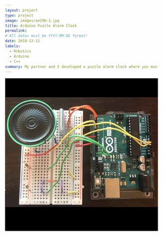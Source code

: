 ```yaml
---
layout: project
type: project
image: images/ee296-1.jpg
title: Arduino Puzzle Alarm Clock
permalink: 
# All dates must be YYYY-MM-DD format!
date: 2018-12-12
labels:
  - Robotics
  - Arduino
  - C++
summary: My partner and I developed a puzzle alarm clock where you must solve a puzzle to turn the alarm off.
---
```


<img class="ui medium right floated rounded image" src="../images/ee296-1.jpg">
